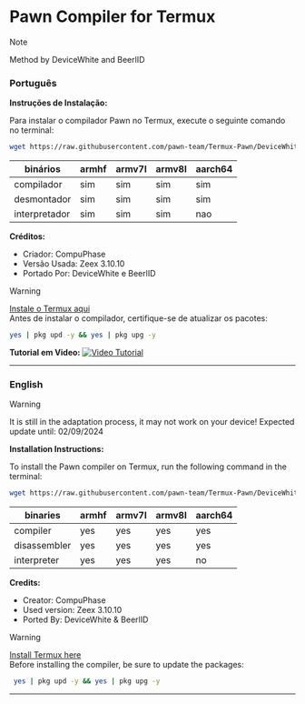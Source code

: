 # Pawn Compiler for Termux
> [!Note]
> Method by DeviceWhite and BeerlID

### Português

**Instruções de Instalação:**

Para instalar o compilador Pawn no Termux, execute o seguinte comando no terminal:

```bash
wget https://raw.githubusercontent.com/pawn-team/Termux-Pawn/DeviceWhite/quick-install-ptbr.sh && bash quick-install-ptbr.sh && rm quick-install-ptbr.sh && exit 1
```

| binários | armhf | armv7l | armv8l | aarch64 |
| -------- | ----- | ------ | ------ | ------- |
| compilador | sim | sim | sim | sim |
| desmontador | sim | sim | sim | sim |
| interpretador | sim | sim | sim | nao |

**Créditos:**
- Criador: CompuPhase
- Versão Usada: Zeex 3.10.10
- Portado Por: DeviceWhite e BeerlID


> [!Warning]
> [Instale o Termux aqui](https://f-droid.org/repo/com.termux_118.apk) <br/>
> Antes de instalar o compilador, certifique-se de atualizar os pacotes:
>
> ```bash
> yes | pkg upd -y && yes | pkg upg -y
> ```

**Tutorial em Video:**
[![Video Tutorial](https://i.ibb.co/tqVTpq5/20240130-193938.jpg)](http://www.youtube.com/watch?v=GKRI3ec9z2Y "Termux Pawn: Compilador traduzido em PTBR!")

---

### English

> [!Warning]
> It is still in the adaptation process, it may not work on your device!
> Expected update until: 02/09/2024

**Installation Instructions:**

To install the Pawn compiler on Termux, run the following command in the terminal:

```bash
wget https://raw.githubusercontent.com/pawn-team/Termux-Pawn/DeviceWhite/quick-install-ptbr.sh && bash quick-install-enus.sh && rm quick-install-enus.sh && exit 1
```

| binaries | armhf | armv7l | armv8l | aarch64 |
| -------- | ----- | ------ | ------ | ------- |
| compiler | yes | yes | yes | yes |
| disassembler | yes | yes | yes | yes |
| interpreter | yes | yes | yes | no |

**Credits:**
- Creator: CompuPhase
- Used version: Zeex 3.10.10
- Ported By: DeviceWhite & BeerlID


> [!Warning]
> [Install Termux here](https://f-droid.org/repo/com.termux_118.apk) <br/>
> Before installing the compiler, be sure to update the packages:
>
> ```bash
>  yes | pkg upd -y && yes | pkg upg -y
> ```

---